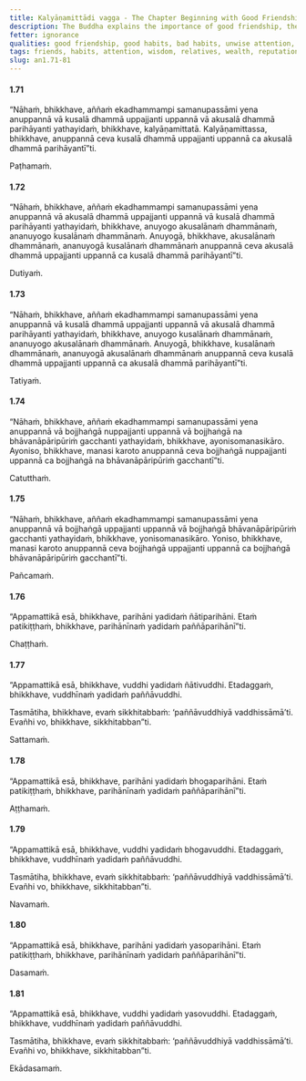 ```yaml
---
title: Kalyāṇamittādi vagga - The Chapter Beginning with Good Friendship
description: The Buddha explains the importance of good friendship, the consequences of habitual engagement in unwholesome and wholesome qualities, wise and unwise attention, the loss or increase of relatives, wealth, and reputation contrasted with the loss or increase of wisdom.
fetter: ignorance
qualities: good friendship, good habits, bad habits, unwise attention, wise attention, wisdom
tags: friends, habits, attention, wisdom, relatives, wealth, reputation, wholesome, unwholesome, an, an1
slug: an1.71-81
---
```


#### 1.71

“Nāhaṁ, bhikkhave, aññaṁ ekadhammampi samanupassāmi yena anuppannā vā kusalā dhammā uppajjanti uppannā vā akusalā dhammā parihāyanti yathayidaṁ, bhikkhave, kalyāṇamittatā. Kalyāṇamittassa, bhikkhave, anuppannā ceva kusalā dhammā uppajjanti uppannā ca akusalā dhammā parihāyantī”ti.

Paṭhamaṁ.

#### 1.72

“Nāhaṁ, bhikkhave, aññaṁ ekadhammampi samanupassāmi yena anuppannā vā akusalā dhammā uppajjanti uppannā vā kusalā dhammā parihāyanti yathayidaṁ, bhikkhave, anuyogo akusalānaṁ dhammānaṁ, ananuyogo kusalānaṁ dhammānaṁ. Anuyogā, bhikkhave, akusalānaṁ dhammānaṁ, ananuyogā kusalānaṁ dhammānaṁ anuppannā ceva akusalā dhammā uppajjanti uppannā ca kusalā dhammā parihāyantī”ti.

Dutiyaṁ.

#### 1.73

“Nāhaṁ, bhikkhave, aññaṁ ekadhammampi samanupassāmi yena anuppannā vā kusalā dhammā uppajjanti uppannā vā akusalā dhammā parihāyanti yathayidaṁ, bhikkhave, anuyogo kusalānaṁ dhammānaṁ, ananuyogo akusalānaṁ dhammānaṁ. Anuyogā, bhikkhave, kusalānaṁ dhammānaṁ, ananuyogā akusalānaṁ dhammānaṁ anuppannā ceva kusalā dhammā uppajjanti uppannā ca akusalā dhammā parihāyantī”ti.

Tatiyaṁ.

#### 1.74

“Nāhaṁ, bhikkhave, aññaṁ ekadhammampi samanupassāmi yena anuppannā vā bojjhaṅgā nuppajjanti uppannā vā bojjhaṅgā na bhāvanāpāripūriṁ gacchanti yathayidaṁ, bhikkhave, ayonisomanasikāro. Ayoniso, bhikkhave, manasi karoto anuppannā ceva bojjhaṅgā nuppajjanti uppannā ca bojjhaṅgā na bhāvanāpāripūriṁ gacchantī”ti.

Catutthaṁ.

#### 1.75

“Nāhaṁ, bhikkhave, aññaṁ ekadhammampi samanupassāmi yena anuppannā vā bojjhaṅgā uppajjanti uppannā vā bojjhaṅgā bhāvanāpāripūriṁ gacchanti yathayidaṁ, bhikkhave, yonisomanasikāro. Yoniso, bhikkhave, manasi karoto anuppannā ceva bojjhaṅgā uppajjanti uppannā ca bojjhaṅgā bhāvanāpāripūriṁ gacchantī”ti.

Pañcamaṁ.

#### 1.76

“Appamattikā esā, bhikkhave, parihāni yadidaṁ ñātiparihāni. Etaṁ patikiṭṭhaṁ, bhikkhave, parihānīnaṁ yadidaṁ paññāparihānī”ti.

Chaṭṭhaṁ.

#### 1.77

“Appamattikā esā, bhikkhave, vuddhi yadidaṁ ñātivuddhi. Etadaggaṁ, bhikkhave, vuddhīnaṁ yadidaṁ paññāvuddhi.

Tasmātiha, bhikkhave, evaṁ sikkhitabbaṁ: ‘paññāvuddhiyā vaddhissāmā’ti. Evañhi vo, bhikkhave, sikkhitabban”ti.

Sattamaṁ.

#### 1.78

“Appamattikā esā, bhikkhave, parihāni yadidaṁ bhogaparihāni. Etaṁ patikiṭṭhaṁ, bhikkhave, parihānīnaṁ yadidaṁ paññāparihānī”ti.

Aṭṭhamaṁ.

#### 1.79

“Appamattikā esā, bhikkhave, vuddhi yadidaṁ bhogavuddhi. Etadaggaṁ, bhikkhave, vuddhīnaṁ yadidaṁ paññāvuddhi.

Tasmātiha, bhikkhave, evaṁ sikkhitabbaṁ: ‘paññāvuddhiyā vaddhissāmā’ti. Evañhi vo, bhikkhave, sikkhitabban”ti.

Navamaṁ.

#### 1.80

“Appamattikā esā, bhikkhave, parihāni yadidaṁ yasoparihāni. Etaṁ patikiṭṭhaṁ, bhikkhave, parihānīnaṁ yadidaṁ paññāparihānī”ti.

Dasamaṁ.

#### 1.81

“Appamattikā esā, bhikkhave, vuddhi yadidaṁ yasovuddhi. Etadaggaṁ, bhikkhave, vuddhīnaṁ yadidaṁ paññāvuddhi.

Tasmātiha, bhikkhave, evaṁ sikkhitabbaṁ: ‘paññāvuddhiyā vaddhissāmā’ti. Evañhi vo, bhikkhave, sikkhitabban”ti.

Ekādasamaṁ.
